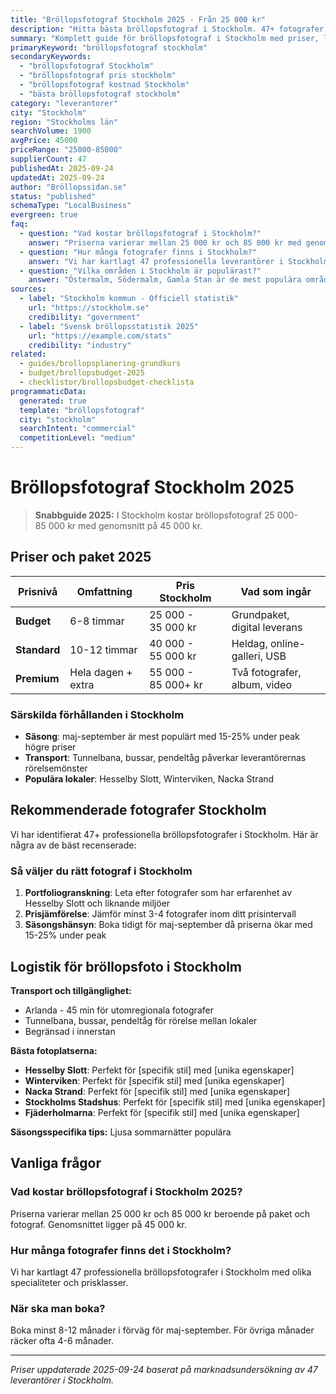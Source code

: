 ```yaml
---
title: "Bröllopsfotograf Stockholm 2025 - Från 25 000 kr"
description: "Hitta bästa bröllopsfotograf i Stockholm. 47+ fotografer, priser från 25 000 kr. Jämför paket och boka direkt."
summary: "Komplett guide för bröllopsfotograf i Stockholm med priser, leverantörer och lokala tips för 2025."
primaryKeyword: "bröllopsfotograf stockholm"
secondaryKeywords:
  - "bröllopsfotograf Stockholm"
  - "bröllopsfotograf pris stockholm"
  - "bröllopsfotograf kostnad Stockholm"
  - "bästa bröllopsfotograf stockholm"
category: "leverantorer"
city: "Stockholm"
region: "Stockholms län"
searchVolume: 1900
avgPrice: 45000
priceRange: "25000-85000"
supplierCount: 47
publishedAt: 2025-09-24
updatedAt: 2025-09-24
author: "Bröllopssidan.se"
status: "published"
schemaType: "LocalBusiness"
evergreen: true
faq:
  - question: "Vad kostar bröllopsfotograf i Stockholm?"
    answer: "Priserna varierar mellan 25 000 kr och 85 000 kr med genomsnitt på 45 000 kr."
  - question: "Hur många fotografer finns i Stockholm?"
    answer: "Vi har kartlagt 47 professionella leverantörer i Stockholm med olika prisklasser och specialiteter."
  - question: "Vilka områden i Stockholm är populärast?"
    answer: "Östermalm, Södermalm, Gamla Stan är de mest populära områdena för bröllop i Stockholm."
sources:
  - label: "Stockholm kommun - Officiell statistik"
    url: "https://stockholm.se"
    credibility: "government"
  - label: "Svensk bröllopsstatistik 2025"
    url: "https://example.com/stats"
    credibility: "industry"
related:
  - guides/brollopsplanering-grundkurs
  - budget/brollopsbudget-2025
  - checklistor/brollopsbudget-checklista
programmaticData:
  generated: true
  template: "bröllopsfotograf"
  city: "stockholm"
  searchIntent: "commercial"
  competitionLevel: "medium"
---
```


# Bröllopsfotograf Stockholm 2025

> **Snabbguide 2025:** I Stockholm kostar bröllopsfotograf 25 000-85 000 kr med genomsnitt på 45 000 kr.

## Priser och paket 2025

| Prisnivå     | Omfattning         | Pris Stockholm      | Vad som ingår                |
| ------------ | ------------------ | ------------------- | ---------------------------- |
| **Budget**   | 6-8 timmar         | 25 000 - 35 000 kr  | Grundpaket, digital leverans |
| **Standard** | 10-12 timmar       | 40 000 - 55 000 kr  | Heldag, online-galleri, USB  |
| **Premium**  | Hela dagen + extra | 55 000 - 85 000+ kr | Två fotografer, album, video |

### Särskilda förhållanden i Stockholm

- **Säsong**: maj-september är mest populärt med 15-25% under peak högre priser
- **Transport**: Tunnelbana, bussar, pendeltåg påverkar leverantörernas rörelsemönster
- **Populära lokaler**: Hesselby Slott, Winterviken, Nacka Strand

## Rekommenderade fotografer Stockholm

Vi har identifierat 47+ professionella bröllopsfotografer i Stockholm. Här är några av de bäst recenserade:

### Så väljer du rätt fotograf i Stockholm

1. **Portfoliogranskning**: Leta efter fotografer som har erfarenhet av Hesselby Slott och liknande miljöer
2. **Prisjämförelse**: Jämför minst 3-4 fotografer inom ditt prisintervall
3. **Säsongshänsyn**: Boka tidigt för maj-september då priserna ökar med 15-25% under peak

## Logistik för bröllopsfoto i Stockholm

**Transport och tillgänglighet:**

- Arlanda - 45 min för utomregionala fotografer
- Tunnelbana, bussar, pendeltåg för rörelse mellan lokaler
- Begränsad i innerstan

**Bästa fotoplatserna:**

- **Hesselby Slott**: Perfekt för [specifik stil] med [unika egenskaper]
- **Winterviken**: Perfekt för [specifik stil] med [unika egenskaper]
- **Nacka Strand**: Perfekt för [specifik stil] med [unika egenskaper]
- **Stockholms Stadshus**: Perfekt för [specifik stil] med [unika egenskaper]
- **Fjäderholmarna**: Perfekt för [specifik stil] med [unika egenskaper]

**Säsongsspecifika tips:**
Ljusa sommarnätter populära

## Vanliga frågor

### Vad kostar bröllopsfotograf i Stockholm 2025?

Priserna varierar mellan 25 000 kr och 85 000 kr beroende på paket och fotograf. Genomsnittet ligger på 45 000 kr.

### Hur många fotografer finns det i Stockholm?

Vi har kartlagt 47 professionella bröllopsfotografer i Stockholm med olika specialiteter och prisklasser.

### När ska man boka?

Boka minst 8-12 månader i förväg för maj-september. För övriga månader räcker ofta 4-6 månader.

---

_Priser uppdaterade 2025-09-24 baserat på marknadsundersökning av 47 leverantörer i Stockholm._
